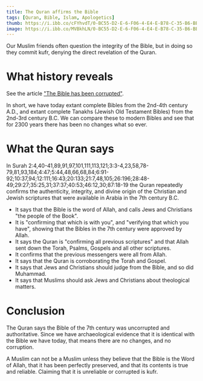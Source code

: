 ```yaml
---
title: The Quran affirms the Bible
tags: [Quran, Bible, Islam, Apologetics]
thumb: https://i.ibb.co/cFYhvdT/0-BC55-D2-E-6-F06-4-E4-E-B78-C-35-B6-BE8103-F6.jpg
image: https://i.ibb.co/MVBkhLN/0-BC55-D2-E-6-F06-4-E4-E-B78-C-35-B6-BE8103-F6.jpg
---
```


Our Muslim friends often question the integrity of the Bible, but in doing so they commit kufr, denying the direct revelation of the Quran.

# What history reveals

See the article ["The Bible has been corrupted"](/the-Bible-has-been-corrupted).

In short, we have today extant complete Bibles from the 2nd-4th century A.D., and extant complete Tanakhs (Jewish Old Testament Bibles) from the 2nd-3rd century B.C. We can compare these to modern Bibles and see that for 2300 years there has been no changes what so ever.

# What the Quran says

In Surah 2:4,40-41,89,91,97,101,111,113,121;3:3-4,23,58,78-79,81,93,184;4:47;5:44,48,66,68,84;6:91-92;10:37,94;12:111;16:43;20:133;21:7,48,105;26:196;28:48-49;29:27;35:25,31;37:37;40:53;46:12,30;87:18-19 the Quran repeatedly confirms the authenticity, integrity, and divine origin of the Christian and Jewish scriptures that were available in Arabia in the 7th century B.C. 

- It says that the Bible is the word of Allah, and calls Jews and Christians "the people of the Book". 
- It is "confirming that which is with you", and "verifying that which you have", showing that the Bibles in the 7th century were approved by Allah. 
- It says the Quran is "confirming all previous scriptures" and that Allah sent down the Torah, Psalms, Gospels and all other scriptures. 
- It confirms that the previous messengers were all from Allah. 
- It says that the Quran is corroborating the Torah and Gospel. 
- It says that Jews and Christians should judge from the Bible, and so did Muhammad. 
- It says that Muslims should ask Jews and Christians about theological matters.

# Conclusion

The Quran says the Bible of the 7th century was uncorrupted and authoritative. Since we have archaeological evidence that it is identical with the Bible we have today, that means there are no changes, and no corruption.

A Muslim can not be a Muslim unless they believe that the Bible is the Word of Allah, that it has been perfectly preserved, and that its contents is true and reliable. Claiming that it is unreliable or corrupted is kufr.
